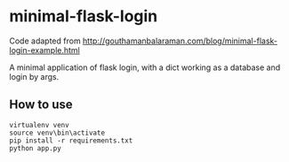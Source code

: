 # minimal-flask-login

Code adapted from http://gouthamanbalaraman.com/blog/minimal-flask-login-example.html

A minimal application of flask login, with a dict working as a database and login by args. 

## How to use
<clone the repo>

```
virtualenv venv
source venv\bin\activate
pip install -r requirements.txt
python app.py
```
